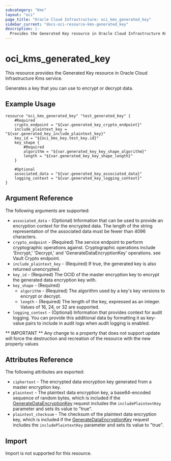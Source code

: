 ```yaml
---
subcategory: "Kms"
layout: "oci"
page_title: "Oracle Cloud Infrastructure: oci_kms_generated_key"
sidebar_current: "docs-oci-resource-kms-generated_key"
description: |-
  Provides the Generated Key resource in Oracle Cloud Infrastructure Kms service
---
```


# oci_kms_generated_key
This resource provides the Generated Key resource in Oracle Cloud Infrastructure Kms service.

Generates a key that you can use to encrypt or decrypt data.


## Example Usage

```hcl
resource "oci_kms_generated_key" "test_generated_key" {
	#Required
	crypto_endpoint = "${var.generated_key_crypto_endpoint}"
	include_plaintext_key = "${var.generated_key_include_plaintext_key}"
	key_id = "${oci_kms_key.test_key.id}"
	key_shape {
		#Required
		algorithm = "${var.generated_key_key_shape_algorithm}"
		length = "${var.generated_key_key_shape_length}"
	}

	#Optional
	associated_data = "${var.generated_key_associated_data}"
	logging_context = "${var.generated_key_logging_context}"
}
```

## Argument Reference

The following arguments are supported:

* `associated_data` - (Optional) Information that can be used to provide an encryption context for the encrypted data.  The length of the string representation of the associated data must be fewer than 4096  characters. 
* `crypto_endpoint` - (Required) The service endpoint to perform cryptographic operations against. Cryptographic operations include 'Encrypt,' 'Decrypt,' and 'GenerateDataEncryptionKey' operations. see Vault Crypto endpoint.
* `include_plaintext_key` - (Required) If true, the generated key is also returned unencrypted.
* `key_id` - (Required) The OCID of the master encryption key to encrypt the generated data encryption key with.
* `key_shape` - (Required) 
	* `algorithm` - (Required) The algorithm used by a key's key versions to encrypt or decrypt.
	* `length` - (Required) The length of the key, expressed as an integer. Values of 16, 24, or 32 are supported. 
* `logging_context` - (Optional) Information that provides context for audit logging. You can provide this additional  data by formatting it as key-value pairs to include in audit logs when audit logging is enabled. 


** IMPORTANT **
Any change to a property that does not support update will force the destruction and recreation of the resource with the new property values

## Attributes Reference

The following attributes are exported:

* `ciphertext` - The encrypted data encryption key generated from a master encryption key.
* `plaintext` - The plaintext data encryption key, a base64-encoded sequence of random bytes, which is  included if the [GenerateDataEncryptionKey](https://docs.cloud.oracle.com/iaas/api/#/en/key/release/GeneratedKey/GenerateDataEncryptionKey)  request includes the `includePlaintextKey` parameter and sets its value to "true".
* `plaintext_checksum` - The checksum of the plaintext data encryption key, which is included if the  [GenerateDataEncryptionKey](https://docs.cloud.oracle.com/iaas/api/#/en/key/release/GeneratedKey/GenerateDataEncryptionKey)  request includes the `includePlaintextKey` parameter and sets its value to "true".

## Import

Import is not supported for this resource.


